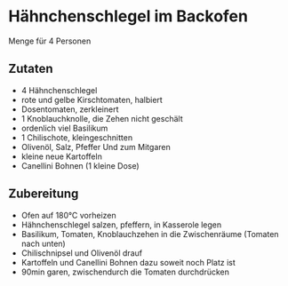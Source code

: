 # Hähnchenschlegel im Backofen
Menge für 4 Personen

## Zutaten
* 4 Hähnchenschlegel
* rote und gelbe Kirschtomaten, halbiert
* Dosentomaten, zerkleinert
* 1 Knoblauchknolle, die Zehen nicht geschält
* ordenlich viel Basilikum
* 1 Chilischote, kleingeschnitten
* Olivenöl, Salz, Pfeffer
Und zum Mitgaren
* kleine neue Kartoffeln
* Canellini Bohnen (1 kleine Dose)

## Zubereitung
* Ofen auf 180°C vorheizen
* Hähnchenschlegel salzen, pfeffern, in Kasserole legen
* Basilikum, Tomaten, Knoblauchzehen in die Zwischenräume (Tomaten nach unten)
* Chilischnipsel und Olivenöl drauf
* Kartoffeln und Canellini Bohnen dazu soweit noch Platz ist
* 90min garen, zwischendurch die Tomaten durchdrücken

